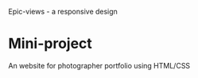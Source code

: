 Epic-views - a responsive design 
# Mini-project 
An website for photographer portfolio using HTML/CSS

